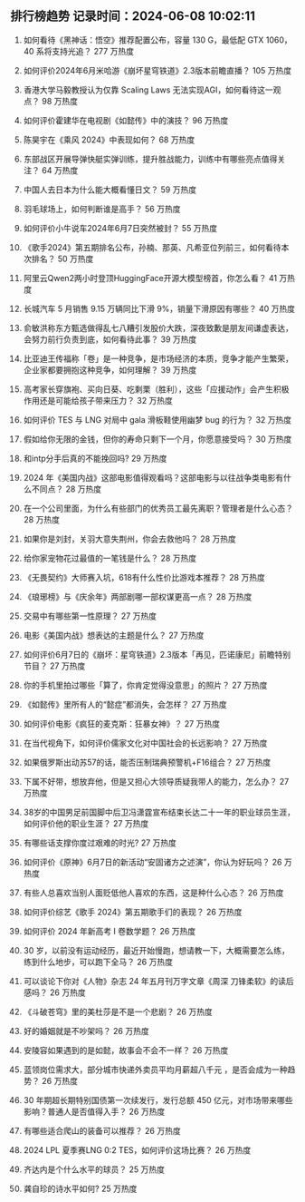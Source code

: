 
## 排行榜趋势 记录时间：2024-06-08 10:02:11
  
  1. 如何看待《黑神话：悟空》推荐配置公布，容量 130 G，最低配 GTX 1060，40 系将支持光追？ 277 万热度
    
  2. 如何评价2024年6月米哈游《崩坏星穹铁道》2.3版本前瞻直播？ 105 万热度
    
  3. 香港大学马毅教授认为仅靠 Scaling Laws 无法实现AGI，如何看待这一观点？ 98 万热度
    
  4. 如何评价霍建华在电视剧《如懿传》中的演技？ 96 万热度
    
  5. 陈昊宇在《乘风 2024》中表现如何？ 68 万热度
    
  6. 东部战区开展导弹快艇实弹训练，提升胜战能力，训练中有哪些亮点值得关注？ 64 万热度
    
  7. 中国人去日本为什么能大概看懂日文？ 59 万热度
    
  8. 羽毛球场上，如何判断谁是高手？ 56 万热度
    
  9. 如何评价小牛说车2024年6月7日突然被封？ 55 万热度
    
  10. 《歌手2024》第五期排名公布，孙楠、那英、凡希亚位列前三，如何看待本次排名？ 50 万热度
    
  11. 阿里云Qwen2两小时登顶HuggingFace开源大模型榜首，你怎么看？ 41 万热度
    
  12. 长城汽车 5 月销售 9.15 万辆同比下滑 9%，销量下滑原因有哪些？ 40 万热度
    
  13. 俞敏洪称东方甄选做得乱七八糟引发股价大跌，深夜致歉是朋友间谦虚表达，会努力前行负责到底，如何看待此事？ 39 万热度
    
  14. 比亚迪王传福称「卷」是一种竞争，是市场经济的本质，竞争才能产生繁荣，企业家都要拥抱这种竞争，如何理解？ 39 万热度
    
  15. 高考家长穿旗袍、买向日葵、吃剩栗（胜利），这些「应援动作」会产生积极作用还是可能给孩子带来压力？ 32 万热度
    
  16. 如何评价 TES 与 LNG 对局中 gala 滑板鞋使用幽梦 bug 的行为？ 32 万热度
    
  17. 假如给你无限的金钱，但你的寿命只剩下一个月，你愿意接受吗？ 30 万热度
    
  18. 和intp分手后真的不能挽回吗? 29 万热度
    
  19. 2024 年《美国内战》这部电影值得观看吗？这部电影与以往战争类电影有什么不同点？ 28 万热度
    
  20. 在一个公司里面，为什么有些部门的优秀员工最先离职？管理者是什么心态？ 28 万热度
    
  21. 如果你是刘封，关羽大意失荆州，你会去救他吗？ 28 万热度
    
  22. 给你家宠物花过最值的一笔钱是什么？ 28 万热度
    
  23. 《无畏契约》大师赛入坑，618有什么性价比游戏本推荐？ 28 万热度
    
  24. 《琅琊榜》与《庆余年》两部剧哪一部权谋更高一点？ 28 万热度
    
  25. 交易中有哪些第一性原理？ 27 万热度
    
  26. 电影《美国内战》想表达的主题是什么？ 27 万热度
    
  27. 如何评价6月7日的《崩坏：星穹铁道》2.3版本「再见，匹诺康尼」前瞻特别节目？ 27 万热度
    
  28. 你的手机里拍过哪些「算了，你肯定觉得没意思」的照片？ 27 万热度
    
  29. 《如懿传》里所有人的“懿症”都消失，会怎样？ 27 万热度
    
  30. 如何评价电影《疯狂的麦克斯：狂暴女神》？ 27 万热度
    
  31. 在当代视角下，如何评价儒家文化对中国社会的长远影响？ 27 万热度
    
  32. 如果俄罗斯出动苏57的话，能否压制瑞典预警机+F16组合？ 27 万热度
    
  33. 下属不好带，想放弃他，但是又担心大领导质疑我带人的能力，怎么办？ 27 万热度
    
  34. 38岁的中国男足前国脚中后卫冯潇霆宣布结束长达二十一年的职业球员生涯，如何评价他的职业生涯？ 27 万热度
    
  35. 有哪些话支撑你度过艰难的时光? 27 万热度
    
  36. 如何评价《原神》6月7日的新活动“安固诸方之述演”，你认为好玩吗？ 26 万热度
    
  37. 有些人总喜欢当别人面贬低他人喜欢的东西，这是种什么心态？ 26 万热度
    
  38. 如何评价综艺《歌手 2024》第五期歌手们的表现？ 26 万热度
    
  39. 如何评价 2024 年新高考 I 卷数学题？ 26 万热度
    
  40. 30 岁，以前没有运动经历，最近开始慢跑，想请教一下，大概需要怎么练，练到什么地步，可以跑下全马？ 26 万热度
    
  41. 可以谈论下你对《人物》杂志 24 年五月刊万字文章《周深 刀锋柔软》的读后感吗？ 26 万热度
    
  42. 《斗破苍穹》里的美杜莎是不是一个悲剧？ 26 万热度
    
  43. 好的婚姻就是不吵架吗？ 26 万热度
    
  44. 安陵容如果遇到的是如懿，故事会不会不一样？ 26 万热度
    
  45. 蓝领岗位需求大，部分城市快递外卖员平均月薪超八千元 ，是否会成为一种趋势？ 26 万热度
    
  46. 30 年期超长期特别国债第一次续发行，发行总额 450 亿元，对市场带来哪些影响？普通人是否值得入手？ 26 万热度
    
  47. 有哪些适合爬山的装备可以推荐？ 26 万热度
    
  48. 2024 LPL 夏季赛LNG 0:2 TES，如何评价这场比赛？ 26 万热度
    
  49. 齐达内是个什么水平的球员？ 25 万热度
    
  50. 龚自珍的诗水平如何? 25 万热度
    